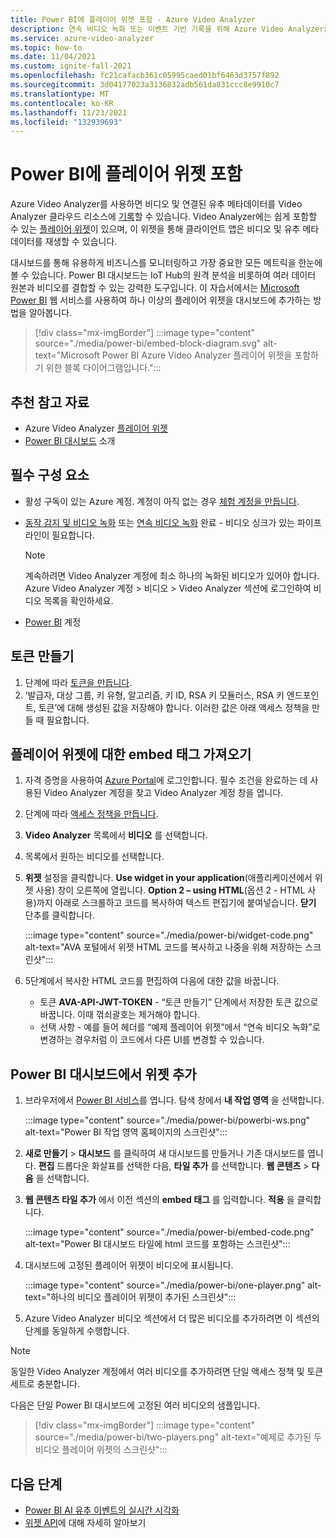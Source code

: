 ```yaml
---
title: Power BI에 플레이어 위젯 포함 - Azure Video Analyzer
description: 연속 비디오 녹화 또는 이벤트 기반 기록을 위해 Azure Video Analyzer를 사용할 수 있습니다. 이 문서에서는 Microsoft Power BI에 비디오를 포함하여 사용자에게 사용자 지정 가능한 UI를 제공하는 방법을 설명합니다.
ms.service: azure-video-analyzer
ms.topic: how-to
ms.date: 11/04/2021
ms.custom: ignite-fall-2021
ms.openlocfilehash: fc21cafacb361c05995caed01bf6463d3757f892
ms.sourcegitcommit: 3d04177023a3136832adb561da831ccc8e9910c7
ms.translationtype: MT
ms.contentlocale: ko-KR
ms.lasthandoff: 11/23/2021
ms.locfileid: "132939693"
---
```

# <a name="embed-player-widget-in-power-bi"></a>Power BI에 플레이어 위젯 포함


Azure Video Analyzer를 사용하면 비디오 및 연결된 유추 메타데이터를 Video Analyzer 클라우드 리소스에 [기록](detect-motion-record-video-clips-cloud.md)할 수 있습니다. Video Analyzer에는 쉽게 포함할 수 있는 [플레이어 위젯](player-widget.md)이 있으며, 이 위젯을 통해 클라이언트 앱은 비디오 및 유추 메타데이터를 재생할 수 있습니다.

대시보드를 통해 유용하게 비즈니스를 모니터링하고 가장 중요한 모든 메트릭을 한눈에 볼 수 있습니다. Power BI 대시보드는 IoT Hub의 원격 분석을 비롯하여 여러 데이터 원본과 비디오를 결합할 수 있는 강력한 도구입니다. 이 자습서에서는 [Microsoft Power BI](https://powerbi.microsoft.com/) 웹 서비스를 사용하여 하나 이상의 플레이어 위젯을 대시보드에 추가하는 방법을 알아봅니다.

> [!div class="mx-imgBorder"]
> :::image type="content" source="./media/power-bi/embed-block-diagram.svg" alt-text="Microsoft Power BI Azure Video Analyzer 플레이어 위젯을 포함하기 위한 블록 다이어그램입니다.":::

## <a name="suggested-pre-reading"></a>추천 참고 자료

- Azure Video Analyzer [플레이어 위젯](player-widget.md)
- [Power BI 대시보드](/power-bi/create-reports/service-dashboards) 소개

## <a name="prerequisites"></a>필수 구성 요소

- 활성 구독이 있는 Azure 계정. 계정이 아직 없는 경우 [체험 계정을 만듭니다](https://azure.microsoft.com/free/?WT.mc_id=A261C142F).
- [동작 감지 및 비디오 녹화](detect-motion-record-video-clips-cloud.md) 또는 [연속 비디오 녹화](continuous-video-recording.md) 완료 - 비디오 싱크가 있는 파이프라인이 필요합니다.

  > [!NOTE]
  > 계속하려면 Video Analyzer 계정에 최소 하나의 녹화된 비디오가 있어야 합니다. Azure Video Analyzer 계정 > 비디오 > Video Analyzer 섹션에 로그인하여 비디오 목록을 확인하세요.

- [Power BI](https://powerbi.microsoft.com/) 계정

## <a name="create-a-token"></a>토큰 만들기

1. 단계에 따라 [토큰을 만듭니다](access-policies.md#creating-a-token).
2. ‘발급자, 대상 그룹, 키 유형, 알고리즘, 키 ID, RSA 키 모듈러스, RSA 키 엔드포인트, 토큰’에 대해 생성된 값을 저장해야 합니다. 이러한 값은 아래 액세스 정책을 만들 때 필요합니다.

## <a name="get-embed-code-for-player-widget"></a>플레이어 위젯에 대한 embed 태그 가져오기

1. 자격 증명을 사용하여 [Azure Portal](https://portal.azure.com/)에 로그인합니다. 필수 조건을 완료하는 데 사용된 Video Analyzer 계정을 찾고 Video Analyzer 계정 창을 엽니다.
2. 단계에 따라 [액세스 정책을 만듭니다](access-policies.md#creating-an-access-policy).
3. **Video Analyzer** 목록에서 **비디오** 를 선택합니다.
4. 목록에서 원하는 비디오를 선택합니다.
5. **위젯** 설정을 클릭합니다. **Use widget in your application**(애플리케이션에서 위젯 사용) 창이 오른쪽에 열립니다. **Option 2 – using HTML**(옵션 2 - HTML 사용)까지 아래로 스크롤하고 코드를 복사하여 텍스트 편집기에 붙여넣습니다. **닫기** 단추를 클릭합니다.

   :::image type="content" source="./media/power-bi/widget-code.png" alt-text="AVA 포털에서 위젯 HTML 코드를 복사하고 나중을 위해 저장하는 스크린샷":::

6. 5단계에서 복사한 HTML 코드를 편집하여 다음에 대한 값을 바꿉니다.
   - 토큰 **AVA-API-JWT-TOKEN** - “토큰 만들기” 단계에서 저장한 토큰 값으로 바꿉니다. 이때 꺾쇠괄호는 제거해야 합니다.
   - 선택 사항 - 예를 들어 헤더를 “예제 플레이어 위젯”에서 “연속 비디오 녹화”로 변경하는 경우처럼 이 코드에서 다른 UI를 변경할 수 있습니다.

## <a name="add-widget-in-power-bi-dashboard"></a>Power BI 대시보드에서 위젯 추가

1. 브라우저에서 [Power BI 서비스](http://app.powerbi.com/)를 엽니다. 탐색 창에서 **내 작업 영역** 을 선택합니다.

   :::image type="content" source="./media/power-bi/powerbi-ws.png" alt-text="Power BI 작업 영역 홈페이지의 스크린샷":::

2. **새로 만들기** > **대시보드** 를 클릭하여 새 대시보드를 만들거나 기존 대시보드를 엽니다. **편집** 드롭다운 화살표를 선택한 다음, **타일 추가** 를 선택합니다. **웹 콘텐츠** > **다음** 을 선택합니다.
3. **웹 콘텐츠 타일 추가** 에서 이전 섹션의 **embed 태그** 를 입력합니다. **적용** 을 클릭합니다.

   :::image type="content" source="./media/power-bi/embed-code.png" alt-text="Power BI 대시보드 타일에 html 코드를 포함하는 스크린샷":::

4. 대시보드에 고정된 플레이어 위젯이 비디오에 표시됩니다.

   :::image type="content" source="./media/power-bi/one-player.png" alt-text="하나의 비디오 플레이어 위젯이 추가된 스크린샷":::

5. Azure Video Analyzer 비디오 섹션에서 더 많은 비디오를 추가하려면 이 섹션의 단계를 동일하게 수행합니다.

> [!NOTE]
> 동일한 Video Analyzer 계정에서 여러 비디오를 추가하려면 단일 액세스 정책 및 토큰 세트로 충분합니다.

다음은 단일 Power BI 대시보드에 고정된 여러 비디오의 샘플입니다.

> [!div class="mx-imgBorder"]
> :::image type="content" source="./media/power-bi/two-players.png" alt-text="예제로 추가된 두 비디오 플레이어 위젯의 스크린샷":::

## <a name="next-steps"></a>다음 단계

- [Power BI AI 유추 이벤트의 실시간 시각화](visualize-ai-events-power-bi.md)
- [위젯 API](https://github.com/Azure/video-analyzer-widgets)에 대해 자세히 알아보기
